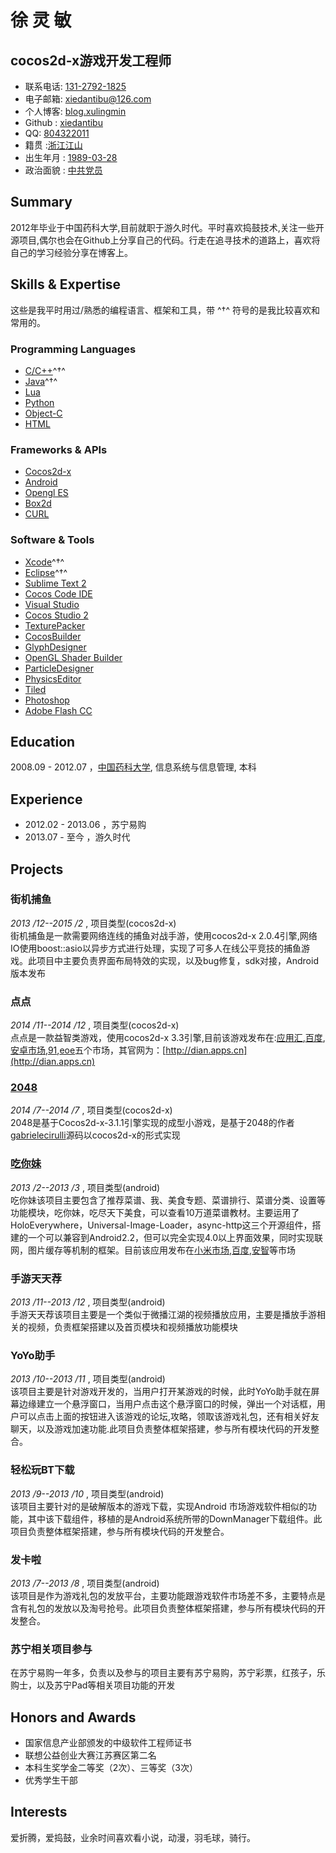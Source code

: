 徐 灵 敏
=============

cocos2d-x游戏开发工程师
-----------------------

- 联系电话: [131-2792-1825](tel://131-2792-1825)
- 电子邮箱: <xiedantibu@126.com>
- 个人博客: [blog.xulingmin](http://blog.xulingmin.com)
- Github : [xiedantibu](http://github.com/xiedantibu) 
- QQ: [804322011]()
- 籍贯 :[浙江江山]()
- 出生年月 : [1989-03-28]()
- 政治面貌 : [中共党员]()


Summary
-------

2012年毕业于中国药科大学,目前就职于游久时代。平时喜欢捣鼓技术,关注一些开源项目,偶尔也会在Github上分享自己的代码。行走在追寻技术的道路上，喜欢将自己的学习经验分享在博客上。


Skills & Expertise
------------------
这些是我平时用过/熟悉的编程语言、框架和工具，带 ^†^ 符号的是我比较喜欢和常用的。

### Programming Languages

- [C/C++]()^†^
- [Java]()^†^
- [Lua]()
- [Python]()
- [Object-C]()
- [HTML]()

### Frameworks & APIs

-	[Cocos2d-x](http://cn.cocos2d-x.org/)
-	[Android](http://wear.techbrood.com/guide/index.html)
-	[Opengl ES]()
-	[Box2d]()
-	[CURL](http://curl.haxx.se/)

### Software & Tools

-	[Xcode]()^†^
-	[Eclipse]()^†^
-	[Sublime Text 2]()
-	[Cocos Code IDE]()
-	[Visual Studio]()
-	[Cocos Studio 2]()
-	[TexturePacker]()
-	[CocosBuilder]()
-	[GlyphDesigner]()
-	[OpenGL Shader Builder]()
-	[ParticleDesigner]()
-	[PhysicsEditor]()
-	[Tiled]()
-	[Photoshop]()
-	[Adobe Flash CC]()

Education
---------
2008.09 - 2012.07 ，[中国药科大学](http://www.cpu.edu.cn/), 信息系统与信息管理, 本科

Experience
---------
-	2012.02 - 2013.06 ，苏宁易购
-	2013.07 - 至今 ，游久时代


Projects
-------------

###	**街机捕鱼**

*2013 /12--2015 /2* ,  项目类型(cocos2d-x)  
街机捕鱼是一款需要网络连线的捕鱼对战手游，使用cocos2d-x 2.0.4引擎,网络IO使用boost::asio以异步方式进行处理，实现了可多人在线公平竞技的捕鱼游戏。此项目中主要负责界面布局特效的实现，以及bug修复，sdk对接，Android版本发布  

###	**点点**  
*2014 /11--2014 /12* ,	  项目类型(cocos2d-x)  
点点是一款益智类游戏，使用cocos2d-x 3.3引擎,目前该游戏发布在:[应用汇](http://www.appchina.com/app/com.xlm.pushdice),[百度](http://shouji.baidu.com/game/item?docid=7331179&from=as),[安卓市场](http://apk.hiapk.com/appinfo/com.xlm.pushdice/1),[91](http://apk.91.com/Soft/Android/com.xlm.pushdice-1-1.0.0.html),[eoe](http://www.eoemarket.com/game/381906.html)五个市场，其官网为：[http://dian.apps.cn](http://dian.apps.cn)

###	**[2048](https://github.com/xiedantibu/2048-cocos2d-x-3.1.1)**
*2014 /7--2014 /7* ,	  项目类型(cocos2d-x)  
2048是基于Cocos2d-x-3.1.1引擎实现的成型小游戏，是基于2048的作者[gabrielecirulli](https://github.com/gabrielecirulli/2048)源码以cocos2d-x的形式实现

### **[吃你妹](https://github.com/xiedantibu/chinimei)** 
*2013 /2--2013 /3* ,	  项目类型(android)  
吃你妹该项目主要包含了推荐菜谱、我、美食专题、菜谱排行、菜谱分类、设置等功能模块，吃你妹，吃尽天下美食，可以查看10万道菜谱教材。主要运用了HoloEverywhere，Universal-Image-Loader，async-http这三个开源组件，搭建的一个可以兼容到Android2.2，但可以完全实现4.0以上界面效果，同时实现联网，图片缓存等机制的框架。目前该应用发布在[小米市场](http://app.xiaomi.com/detail/27141),[百度](http://as.baidu.com/a/item?docid=2719072&pre=web_am_se),[安智](http://www.anzhi.com/soft_738248.html)等市场

###	**手游天天荐**
*2013 /11--2013 /12* ,	  项目类型(android)  
手游天天荐该项目主要是一个类似于微播江湖的视频播放应用，主要是播放手游相关的视频，负责框架搭建以及首页模块和视频播放功能模块

###	**YoYo助手**
*2013 /10--2013 /11* ,	  项目类型(android)  
该项目主要是针对游戏开发的，当用户打开某游戏的时候，此时YoYo助手就在屏幕边缘建立一个悬浮窗口，当用户点击这个悬浮窗口的时候，弹出一个对话框，用户可以点击上面的按钮进入该游戏的论坛,攻略，领取该游戏礼包，还有相关好友聊天，以及游戏加速功能.此项目负责整体框架搭建，参与所有模块代码的开发整合。

###	**轻松玩BT下载**
*2013 /9--2013 /10* ,	  项目类型(android)  
该项目主要针对的是破解版本的游戏下载，实现Android 市场游戏软件相似的功能，其中该下载组件，移植的是Android系统所带的DownManager下载组件。此项目负责整体框架搭建，参与所有模块代码的开发整合。

### **发卡啦**
*2013 /7--2013 /8* ,	  项目类型(android)  
该项目是作为游戏礼包的发放平台，主要功能跟游戏软件市场差不多，主要特点是含有礼包的发放以及淘号抢号。此项目负责整体框架搭建，参与所有模块代码的开发整合。

### **苏宁相关项目参与**
在苏宁易购一年多，负责以及参与的项目主要有苏宁易购，苏宁彩票，红孩子，乐购士，以及苏宁Pad等相关项目功能的开发


Honors and Awards
-----------------

-	国家信息产业部颁发的中级软件工程师证书
-	联想公益创业大赛江苏赛区第二名
-	本科生奖学金二等奖（2次）、三等奖（3次）
-	优秀学生干部

Interests
---------

爱折腾，爱捣鼓，业余时间喜欢看小说，动漫，羽毛球，骑行。

